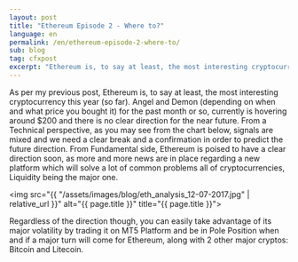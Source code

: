 ```yaml
---
layout: post
title: "Ethereum Episode 2 - Where to?"
language: en
permalink: /en/ethereum-episode-2-where-to/
sub: blog
tag: cfxpost
excerpt: "Ethereum is, to say at least, the most interesting cryptocurrency this year (so far)..."
---
```

As per my previous post, Ethereum is, to say at least, the most interesting cryptocurrency this year (so far). Angel and Demon (depending on when and what price you bought it) for the past month or so, currently is hovering around $200 and there is no clear direction for the near future. From a Technical perspective, as you may see from the chart below, signals are mixed and we need a clear break and a confirmation in order to predict the future direction. From Fundamental side, Ethereum is poised to have a clear direction soon, as more and more news are in place regarding a new platform which will solve a lot of common problems all of cryptocurrencies, Liquidity being the major one.

<img src="{{ "/assets/images/blog/eth_analysis_12-07-2017.jpg" | relative_url }}" alt="{{ page.title }}" title="{{ page.title }}">

Regardless of the direction though, you can easily take advantage of its major volatility by trading it on MT5 Platform and be in Pole Position when and if a major turn will come for Ethereum, along with 2 other major cryptos: Bitcoin and Litecoin.